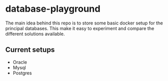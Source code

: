 # database-playground

The main idea behind this repo is to store some basic docker setup for the principal databases.
This make it easy to experiment and compare the different solutions available.

## Current setups
- Oracle
- Mysql
- Postgres
